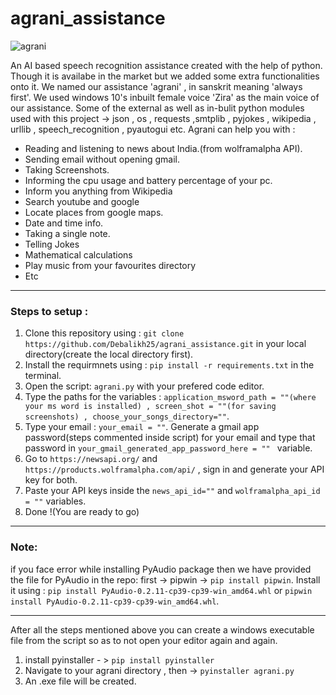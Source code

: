# agrani_assistance
![agrani](https://github.com/Debalikh25/agrani_assistance/blob/master/giticon.png)

An AI based speech recognition assistance created with the help of python. Though it is availabe in the market but we added some extra functionalities onto it. We named
our assistance 'agrani' , in sanskrit meaning 'always first'. We used windows 10's inbuilt female voice 'Zira' as the main voice of our assistance.
Some of the external as well as in-bulit python modules used with this project -> json , os , requests ,smtplib , pyjokes , wikipedia , urllib , speech_recognition , pyautogui etc.
Agrani can help you with :
- Reading and listening to news about India.(from wolframalpha API).
- Sending email without opening gmail.
- Taking Screenshots.
- Informing the cpu usage and battery percentage of your pc.
- Inform you anything from Wikipedia
- Search youtube and google
- Locate places from google maps.
- Date and time info.
- Taking a single note.
- Telling Jokes
- Mathematical calculations
- Play music from your favourites directory
- Etc
---

### Steps to setup : ###
1. Clone this repository using : `git clone https://github.com/Debalikh25/agrani_assistance.git` in your local directory(create the local directory first).
2. Install the requirmnets using : `pip install -r requirements.txt` in the terminal.
3. Open the script: `agrani.py` with your prefered code editor.
4. Type the paths for the variables : `application_msword_path = ""(where your ms word is installed) , screen_shot = ""(for saving screenshots) , choose_your_songs_directory=""`.
5. Type your email : `your_email = ""`. Generate a gmail app password(steps commented inside script) for your email and type that password in `your_gmail_generated_app_password_here = "" ` variable.
6. Go to `https://newsapi.org/` and `https://products.wolframalpha.com/api/` , sign in and generate your API key  for both.
7. Paste your API keys inside the `news_api_id=""` and `wolframalpha_api_id = ""` variables. 
8. Done !(You are ready to go)
---
 ### Note: ### 
 if you face error while installing PyAudio package then we have provided the file for PyAudio in the repo:
  first -> pipwin -> `pip install pipwin`.
 Install it using : `pip install PyAudio-0.2.11-cp39-cp39-win_amd64.whl` or `pipwin install PyAudio-0.2.11-cp39-cp39-win_amd64.whl`.

---

After all the steps mentioned above you can create a windows executable file from the script so as to not open your editor again and again.
1. install pyinstaller - > `pip install pyinstaller`
2. Navigate to your agrani directory  , then  -> `pyinstaller agrani.py`
3. An .exe file will be created.
 
